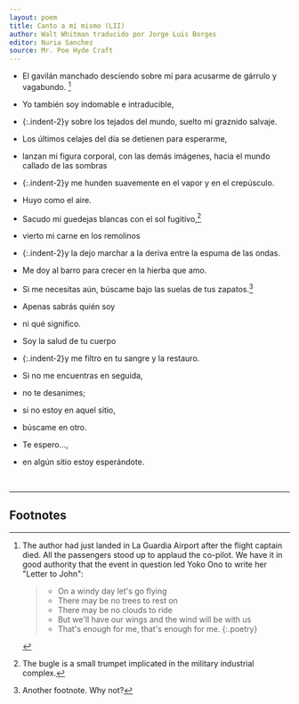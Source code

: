 ```yaml
---
layout: poem
title: Canto a mí mismo (LII)
author: Walt Whitman traducido por Jorge Luis Borges
editor: Nuria Sanchez
source: Mr. Poe Hyde Craft
---
```


- El gavilán manchado desciendo sobre mí para acusarme de gárrulo y vagabundo. [^fn1]
- Yo también soy indomable e intraducible,
- {:.indent-2}y sobre los tejados del mundo, suelto mi graznido salvaje.
  
- Los últimos celajes del día se detienen para esperarme,
- lanzan mi figura corporal, con las demás imágenes, hacia el mundo callado de las sombras
- {:.indent-2}y me hunden suavemente en el vapor y en el crepúsculo.

- Huyo como el aire.
- Sacudo mi guedejas blancas con el sol fugitivo,[^fn2] 
- vierto mi carne en los remolinos
- {:.indent-2}y la dejo marchar a la deriva entre la espuma de las ondas.

- Me doy al barro para crecer en la hierba que amo.
- Si me necesitas aún, búscame bajo las suelas de tus zapatos.[^fn3]
  
- Apenas sabrás quién soy
- ni qué significo.
- Soy la salud de tu cuerpo
- {:.indent-2}y me filtro en tu sangre y la restauro.

- Si no me encuentras en seguida,
- no te desanimes;
- si no estoy en aquel sitio,
- búscame en otro.
- Te espero...,
- en algún sitio estoy esperándote.

<br>

---

## Footnotes

[^fn1]:

	The author had just landed in La Guardia Airport after the flight captain died. All the passengers stood up to applaud the co-pilot. We have it in good authority that the event in question led Yoko Ono to write her "Letter to John":

	> - On a windy day let's go flying
	> - There may be no trees to rest on
	> - There may be no clouds to ride
	> - But we'll have our wings and the wind will be with us
	> - That's enough for me, that's enough for me.
	{:.poetry}

[^fn2]: The bugle is a small trumpet implicated in the military industrial complex.

[^fn3]: Another footnote. Why not?
